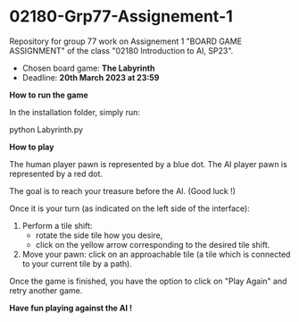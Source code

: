 # 02180-Grp77-Assignement-1

Repository for group 77 work on Assignement 1 "BOARD GAME ASSIGNMENT" of the class "02180 Introduction to AI, SP23".
  * Chosen board game: **The Labyrinth**
  * Deadline: **20th March 2023 at 23:59**
  
**How to run the game**

In the installation folder, simply run:

python Labyrinth.py

**How to play**

The human player pawn is represented by a blue dot.
The AI player pawn is represented by a red dot.

The goal is to reach your treasure before the AI. (Good luck !)

Once it is your turn (as indicated on the left side of the interface):
1. Perform a tile shift: 
	- rotate the side tile how you desire,
	- click on the yellow arrow corresponding to the desired tile shift.
2. Move your pawn: click on an approachable tile (a tile which is connected to your current tile by a path).

Once the game is finished, you have the option to click on "Play Again" and retry another game.

**Have fun playing against the AI !**
